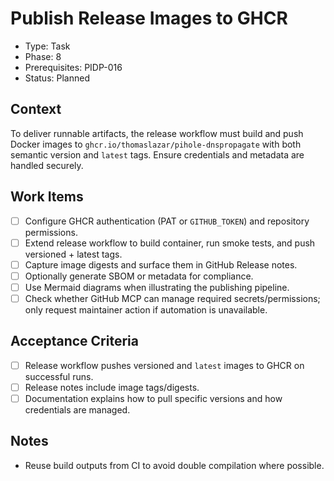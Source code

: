 # Publish Release Images to GHCR
- Type: Task
- Phase: 8
- Prerequisites: PIDP-016
- Status: Planned

## Context
To deliver runnable artifacts, the release workflow must build and push Docker images to `ghcr.io/thomaslazar/pihole-dnspropagate` with both semantic version and `latest` tags. Ensure credentials and metadata are handled securely.

## Work Items
- [ ] Configure GHCR authentication (PAT or `GITHUB_TOKEN`) and repository permissions.
- [ ] Extend release workflow to build container, run smoke tests, and push versioned + latest tags.
- [ ] Capture image digests and surface them in GitHub Release notes.
- [ ] Optionally generate SBOM or metadata for compliance.
- [ ] Use Mermaid diagrams when illustrating the publishing pipeline.
- [ ] Check whether GitHub MCP can manage required secrets/permissions; only request maintainer action if automation is unavailable.

## Acceptance Criteria
- [ ] Release workflow pushes versioned and `latest` images to GHCR on successful runs.
- [ ] Release notes include image tags/digests.
- [ ] Documentation explains how to pull specific versions and how credentials are managed.

## Notes
- Reuse build outputs from CI to avoid double compilation where possible.
